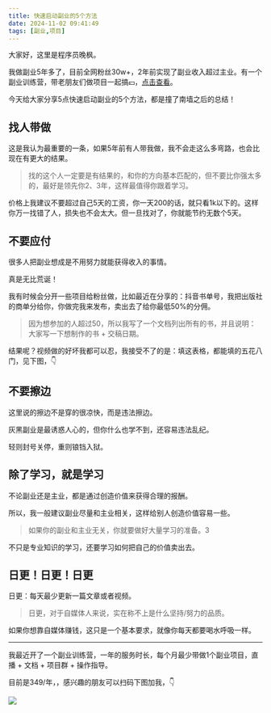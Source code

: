 ```yaml
---
title: 快速启动副业的5个方法
date: 2024-11-02 09:41:49
tags: [副业,项目]
---
```


大家好，这里是程序员晚枫。

我做副业5年多了，目前全网粉丝30w+，2年前实现了副业收入超过主业。有一个副业训练营，带老朋友们做项目一起搞💴，[点击查看](https://mp.weixin.qq.com/s/VLy8-N4TGaRMt04i39krXw)。

今天给大家分享5点快速启动副业的5个方法，都是撞了南墙之后的总结！

## 找人带做

这是我认为最重要的一条，如果5年前有人带我做，我不会走这么多弯路，也会比现在有更大的结果。

> 找的这个人一定要是有结果的，和你的方向基本匹配的，但不要比你强太多的，最好是领先你2、3年，这样最值得你跟着学习。

价格上我建议不要超过自己5天的工资，你一天200的话，就只看1k以下的。这样你万一找错了人，损失也不会太大。但一旦找对了，你就能节约无数个5天。

## 不要应付

很多人把副业想成是不用努力就能获得收入的事情。

真是无比荒诞！

我有时候会分开一些项目给粉丝做，比如最近在分享的：抖音书单号，我把出版社的商单分给你，你做完我来发布，卖出去了给你最低50%的分佣。

> 因为想参加的人超过50，所以我写了一个文档列出所有的书，并且说明：大家写一下想制作的书 + 交稿日期。

结果呢？视频做的好坏我都可以忍，我接受不了的是：填这表格，都能填的五花八门，见下图，👇





## 不要擦边

这里说的擦边不是穿的很凉快，而是违法擦边。

灰黑副业是最诱惑人心的，但你什么也学不到，还容易违法乱纪。

轻则封号关停，重则锒铛入狱。

## 除了学习，就是学习

不论副业还是主业，都是通过创造价值来获得合理的报酬。

所以，我一般建议副业尽量和主业相关，这样给别人创造价值容易一些。

> 如果你的副业和主业无关，你就要做好大量学习的准备。3

不只是专业知识的学习，还要学习如何把自己的价值卖出去。

## 日更！日更！日更

日更：每天最少更新一篇文章或者视频。

> 日更，对于自媒体人来说，实在称不上是什么坚持/努力的品质。

如果你想靠自媒体赚钱，这只是一个基本要求，就像你每天都要喝水呼吸一样。

-----

我最近开了一个副业训练营，一年的服务时长，每个月最少带做1个副业项目，直播 + 文档 + 项目群 + 操作指导。

目前是349/年，，感兴趣的朋友可以扫码下图加我，👇

![](https://python-office-1300615378.cos.ap-chongqing.myqcloud.com/wechat/wechat.jpg)